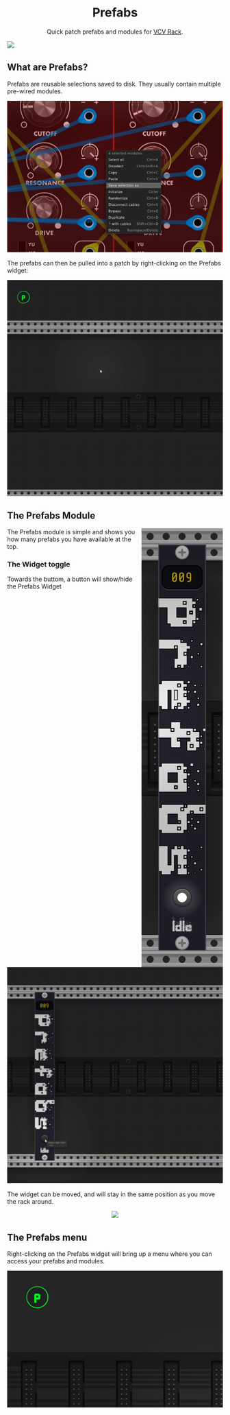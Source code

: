 <h1 align="center">Prefabs</h1>

<p align="center">
Quick patch prefabs and modules for <a href="https://vcvrack.com/">VCV Rack</a>.
</p>

![](https://github.com/dustinlacewell/vcv-prefabs/blob/main/screenshot.gif?raw=true)

## What are Prefabs?

Prefabs are reusable selections saved to disk. They usually contain multiple pre-wired modules.


<p align="center">
<img src="save.png">
</p>


The prefabs can then be pulled into a patch by right-clicking on the Prefabs widget:


<p align="center">
<img src="tangents.gif" width="600">
</p>

## The Prefabs Module

<img align="right" src="screenshot.png">

The Prefabs module is simple and shows you how many prefabs you have available at the top.

### The Widget toggle

Towards the buttom, a button will show/hide the Prefabs Widget

<p align="center">
<img src="toggle.gif" width="590">
</p>

The widget can be moved, and will stay in the same position as you move the rack around.

<p align="center">
<img src="widget.gif" width="590">
</p>

## The Prefabs menu

Right-clicking on the Prefabs widget will bring up a menu where you can access your prefabs and modules.

<p align="center">
<img src="context-menu.gif">
</p>